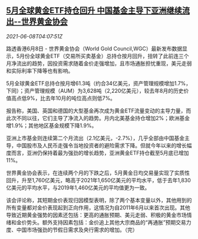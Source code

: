 <!--1623126663000-->
[5月全球黄金ETF持仓回升 中国基金主导下亚洲继续流出--世界黄金协会](https://cn.reuters.com/article/wgc-may-global-gold-etf-cn-0608-idCNKCS2DK0A8)
------

<div><i>2021-06-08T04:07:51Z</i></div><p>路透香港6月8日 - 世界黄金协会（World Gold Council,WGC）最新发布数据显示，5月份全球黄金ETF（交易所买卖基金）总持仓按月回升，扭转了此前连三个月净流出的趋势，因投资需求随着金价走强增加，且市场通胀担忧重现，美元走弱和实际利率下降等也有影响。</p><p>5月全球黄金ETF总持仓按月增61.3吨（约合34亿美元，资产管理规模增加1.7%，下同）；资产管理规模（AUM）为3,628吨（2,220亿美元），较去年8月的历史价值高点低9%，比去年10月的吨位高点则低7%。</p><p>报告称，美国、英国和德国的大型基金再次成为黄金ETF流量变动的主导力量，而此次不同以往，它们主导了净流入的趋势。月内北美基金持仓增加2%；欧洲基金增1.9%；其他地区基金规模下降1.9%。</p><p>亚洲上市基金则连续第二个月流出（2.1亿美元，-2.7%），几乎全部由中国基金主导，中国股市及人民币走强令当地投资者的避险需求下降。但就今年以来的增长幅度而言，亚洲仍保持着最为强劲的增长趋势，亚洲黄金ETF持仓截至5月底已增加11%。</p><p>世界黄金协会表示，在连续两个月的下跌之后，5月黄金日均交易量实现了实质性回升，升至1,760亿美元，略高于2021年1,650亿美元的平均水平，低于去年1,830亿美元的平均水平，与2019年1,460亿美元的平均值更为一致。</p><p>该会评论称，其短期金价表现归因模型表明，除了两个基本变量以外，其他用到的所有变量都对金价表现起到正向作用，这情况为自2011年6月以来首次出现。其他导致近期黄金强势的因素还包括：更高的通胀预期、美元走弱、积极的黄金市场情绪和金价势头。额外支持因素包括：金价追上其他大宗商品的“再通胀”预期交易力度、中国市场强劲的节假日需求及央行需求的增加。（完）</p>
